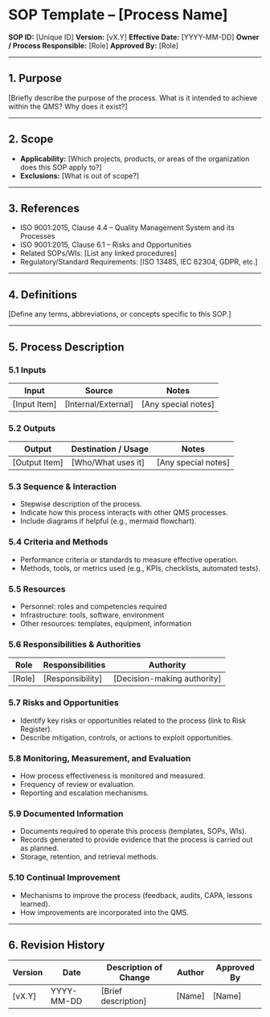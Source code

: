 # SOP Template – [Process Name]

**SOP ID:** [Unique ID]
**Version:** [vX.Y]
**Effective Date:** [YYYY-MM-DD]
**Owner / Process Responsible:** [Role]
**Approved By:** [Role]

---

## **1. Purpose**

[Briefly describe the purpose of the process. What is it intended to achieve within the QMS? Why does it exist?]

---

## **2. Scope**

* **Applicability:** [Which projects, products, or areas of the organization does this SOP apply to?]
* **Exclusions:** [What is out of scope?]

---

## **3. References**

* ISO 9001:2015, Clause 4.4 – Quality Management System and its Processes
* ISO 9001:2015, Clause 6.1 – Risks and Opportunities
* Related SOPs/WIs: [List any linked procedures]
* Regulatory/Standard Requirements: [ISO 13485, IEC 62304, GDPR, etc.]

---

## **4. Definitions**

[Define any terms, abbreviations, or concepts specific to this SOP.]

---

## **5. Process Description**

### **5.1 Inputs**

| Input        | Source              | Notes               |
| ------------ | ------------------- | ------------------- |
| [Input Item] | [Internal/External] | [Any special notes] |

### **5.2 Outputs**

| Output        | Destination / Usage | Notes               |
| ------------- | ------------------- | ------------------- |
| [Output Item] | [Who/What uses it]  | [Any special notes] |

### **5.3 Sequence & Interaction**

* Stepwise description of the process.
* Indicate how this process interacts with other QMS processes.
* Include diagrams if helpful (e.g., mermaid flowchart).

### **5.4 Criteria and Methods**

* Performance criteria or standards to measure effective operation.
* Methods, tools, or metrics used (e.g., KPIs, checklists, automated tests).

### **5.5 Resources**

* Personnel: roles and competencies required
* Infrastructure: tools, software, environment
* Other resources: templates, equipment, information

### **5.6 Responsibilities & Authorities**

| Role   | Responsibilities | Authority                   |
| ------ | ---------------- | --------------------------- |
| [Role] | [Responsibility] | [Decision-making authority] |

### **5.7 Risks and Opportunities**

* Identify key risks or opportunities related to the process (link to Risk Register).
* Describe mitigation, controls, or actions to exploit opportunities.

### **5.8 Monitoring, Measurement, and Evaluation**

* How process effectiveness is monitored and measured.
* Frequency of review or evaluation.
* Reporting and escalation mechanisms.

### **5.9 Documented Information**

* Documents required to operate this process (templates, SOPs, WIs).
* Records generated to provide evidence that the process is carried out as planned.
* Storage, retention, and retrieval methods.

### **5.10 Continual Improvement**

* Mechanisms to improve the process (feedback, audits, CAPA, lessons learned).
* How improvements are incorporated into the QMS.

---

## **6. Revision History**

| Version | Date       | Description of Change | Author | Approved By |
| ------- | ---------- | --------------------- | ------ | ----------- |
| [vX.Y]  | YYYY-MM-DD | [Brief description]   | [Name] | [Name]      |
